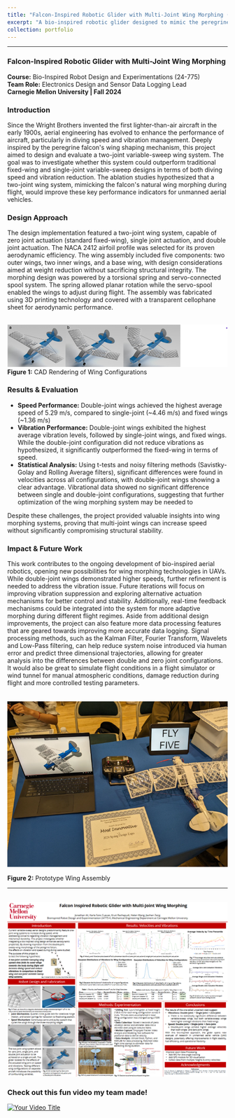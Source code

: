 ```yaml
---
title: "Falcon-Inspired Robotic Glider with Multi-Joint Wing Morphing (24-775)"
excerpt: "A bio-inspired robotic glider designed to mimic the peregrine falcon’s wing dynamics with a multi-joint morphing wing system for improved diving speed and vibration reduction. <br/><img src='/images/FalconGlider.png'>"
collection: portfolio
---
```


---

### Falcon-Inspired Robotic Glider with Multi-Joint Wing Morphing  
**Course:** Bio-Inspired Robot Design and Experimentations (24-775)  
**Team Role:** Electronics Design and Sensor Data Logging Lead  
**Carnegie Mellon University | Fall 2024**

### Introduction  
Since the Wright Brothers invented the first lighter-than-air aircraft in the early 1900s, aerial engineering has evolved to enhance the performance of aircraft, particularly in diving speed and vibration management. Deeply inspired by the peregrine falcon's wing shaping mechanism, this project aimed to design and evaluate a two-joint variable-sweep wing system. The goal was to investigate whether this system could outperform traditional fixed-wing and single-joint variable-sweep designs in terms of both diving speed and vibration reduction. The ablation studies hypothesized that a two-joint wing system, mimicking the falcon's natural wing morphing during flight, would improve these key performance indicators for unmanned aerial vehicles.

### Design Approach  
The design implementation featured a two-joint wing system, capable of zero joint actuation (standard fixed-wing), single joint actuation, and double joint actuation. The NACA 2412 airfoil profile was selected for its proven aerodynamic efficiency. The wing assembly included five components: two outer wings, two inner wings, and a base wing, with design considerations aimed at weight reduction without sacrificing structural integrity. The morphing design was powered by a torsional spring and servo-connected spool system. The spring allowed planar rotation while the servo-spool enabled the wings to adjust during flight. The assembly was fabricated using 3D printing technology and covered with a transparent cellophane sheet for aerodynamic performance.

<br/><img src='/images/FalconWingCAD.png'>
**Figure 1:** CAD Rendering of Wing Configurations  

### Results & Evaluation  
- **Speed Performance:** Double-joint wings achieved the highest average speed of 5.29 m/s, compared to single-joint (~4.46 m/s) and fixed wings (~1.36 m/s)
- **Vibration Performance:** Double-joint wings exhibited the highest average vibration levels, followed by single-joint wings, and fixed wings. While the double-joint configuration did not reduce vibrations as hypothesized, it significantly outperformed the fixed-wing in terms of speed.  
- **Statistical Analysis:** Using t-tests and noisy filtering methods (Savistky-Golay and Rolling Average filters), significant differences were found in velocities across all configurations, with double-joint wings showing a clear advantage. Vibrational data showed no significant difference between single and double-joint configurations, suggesting that further optimization of the wing morphing system may be needed to 

Despite these challenges, the project provided valuable insights into wing morphing systems, proving that multi-joint wings can increase speed without significantly compromising structural stability.

### Impact & Future Work  
This work contributes to the ongoing development of bio-inspired aerial robotics, opening new possibilities for wing morphing technologies in UAVs. While double-joint wings demonstrated higher speeds, further refinement is needed to address the vibration issue. Future iterations will focus on improving vibration suppression and exploring alternative actuation mechanisms for better control and stability. Additionally, real-time feedback mechanisms could be integrated into the system for more adaptive morphing during different flight regimes. Aside from additional design improvements, the project can also feature more data processing features that are geared towards improving more accurate data logging. Signal processing methods, such as the Kalman Filter, Fourier Transform, Wavelets and Low-Pass filtering, can help reduce system noise introduced via human error and predict three dimensional trajectories, allowing for greater analysis into the differences between double and zero joint configurations. It would also be great to simulate flight conditions in a flight simulator or wind tunnel for manual atmospheric conditions, damage reduction during flight and more controlled testing parameters. 

<br/><img src='/images/FalconWingPrototype.png'>

**Figure 2:** Prototype Wing Assembly  


---

<br/><img src='/images/poster_bioinspired.png'>

###  Check out this fun video my team made!

[![Your Video Title](https://img.youtube.com/vi/YOUR_VIDEO_ID/maxresdefault.jpg)](https://www.youtube.com/watch?v=sQKwbzWWPtY)





